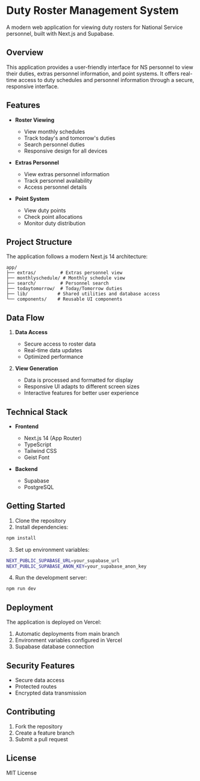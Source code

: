 # Duty Roster Management System

A modern web application for viewing duty rosters for National Service personnel, built with Next.js and Supabase.

## Overview

This application provides a user-friendly interface for NS personnel to view their duties, extras personnel information, and point systems. It offers real-time access to duty schedules and personnel information through a secure, responsive interface.

## Features

- **Roster Viewing**
  - View monthly schedules
  - Track today's and tomorrow's duties
  - Search personnel duties
  - Responsive design for all devices

- **Extras Personnel**
  - View extras personnel information
  - Track personnel availability
  - Access personnel details

- **Point System**
  - View duty points
  - Check point allocations
  - Monitor duty distribution

## Project Structure

The application follows a modern Next.js 14 architecture:

```
app/
├── extras/         # Extras personnel view
├── monthlyschedule/ # Monthly schedule view
├── search/         # Personnel search
├── todaytomorrow/  # Today/Tomorrow duties
├── lib/           # Shared utilities and database access
└── components/    # Reusable UI components
```

## Data Flow

1. **Data Access**
   - Secure access to roster data
   - Real-time data updates
   - Optimized performance

2. **View Generation**
   - Data is processed and formatted for display
   - Responsive UI adapts to different screen sizes
   - Interactive features for better user experience

## Technical Stack

- **Frontend**
  - Next.js 14 (App Router)
  - TypeScript
  - Tailwind CSS
  - Geist Font

- **Backend**
  - Supabase
  - PostgreSQL

## Getting Started

1. Clone the repository
2. Install dependencies:
```bash
npm install
```

3. Set up environment variables:
```bash
NEXT_PUBLIC_SUPABASE_URL=your_supabase_url
NEXT_PUBLIC_SUPABASE_ANON_KEY=your_supabase_anon_key
```

4. Run the development server:
```bash
npm run dev
```

## Deployment

The application is deployed on Vercel:

1. Automatic deployments from main branch
2. Environment variables configured in Vercel
3. Supabase database connection

## Security Features

- Secure data access
- Protected routes
- Encrypted data transmission

## Contributing

1. Fork the repository
2. Create a feature branch
3. Submit a pull request

## License

MIT License
